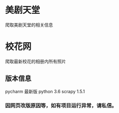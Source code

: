 # 美剧天堂
爬取美剧天堂的相关信息

# 校花网
爬取最新校花的相册内所有照片


## 版本信息
pycharm 最新版
python 3.6
scrapy 1.5.1

### 因网页改版原因等，如有项目运行异常，请私信。
